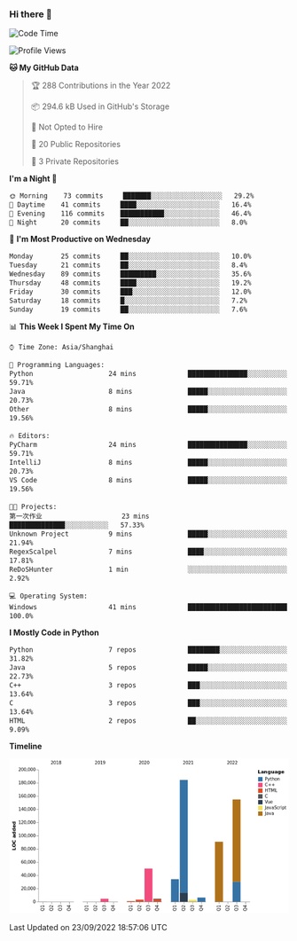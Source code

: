 ### Hi there 👋

<!--START_SECTION:waka-->
![Code Time](http://img.shields.io/badge/Code%20Time-555%20hrs%2026%20mins-blue)

![Profile Views](http://img.shields.io/badge/Profile%20Views-0-blue)

**🐱 My GitHub Data** 

> 🏆 288 Contributions in the Year 2022
 > 
> 📦 294.6 kB Used in GitHub's Storage 
 > 
> 🚫 Not Opted to Hire
 > 
> 📜 20 Public Repositories 
 > 
> 🔑 3 Private Repositories  
 > 
**I'm a Night 🦉** 

```text
🌞 Morning    73 commits     ███████░░░░░░░░░░░░░░░░░░   29.2% 
🌆 Daytime    41 commits     ████░░░░░░░░░░░░░░░░░░░░░   16.4% 
🌃 Evening    116 commits    ███████████░░░░░░░░░░░░░░   46.4% 
🌙 Night      20 commits     ██░░░░░░░░░░░░░░░░░░░░░░░   8.0%

```
📅 **I'm Most Productive on Wednesday** 

```text
Monday       25 commits     ██░░░░░░░░░░░░░░░░░░░░░░░   10.0% 
Tuesday      21 commits     ██░░░░░░░░░░░░░░░░░░░░░░░   8.4% 
Wednesday    89 commits     █████████░░░░░░░░░░░░░░░░   35.6% 
Thursday     48 commits     ████░░░░░░░░░░░░░░░░░░░░░   19.2% 
Friday       30 commits     ███░░░░░░░░░░░░░░░░░░░░░░   12.0% 
Saturday     18 commits     █░░░░░░░░░░░░░░░░░░░░░░░░   7.2% 
Sunday       19 commits     ██░░░░░░░░░░░░░░░░░░░░░░░   7.6%

```


📊 **This Week I Spent My Time On** 

```text
⌚︎ Time Zone: Asia/Shanghai

💬 Programming Languages: 
Python                   24 mins             ███████████████░░░░░░░░░░   59.71% 
Java                     8 mins              █████░░░░░░░░░░░░░░░░░░░░   20.73% 
Other                    8 mins              █████░░░░░░░░░░░░░░░░░░░░   19.56%

🔥 Editors: 
PyCharm                  24 mins             ███████████████░░░░░░░░░░   59.71% 
IntelliJ                 8 mins              █████░░░░░░░░░░░░░░░░░░░░   20.73% 
VS Code                  8 mins              █████░░░░░░░░░░░░░░░░░░░░   19.56%

🐱‍💻 Projects: 
第一次作业                    23 mins             ██████████████░░░░░░░░░░░   57.33% 
Unknown Project          9 mins              █████░░░░░░░░░░░░░░░░░░░░   21.94% 
RegexScalpel             7 mins              ████░░░░░░░░░░░░░░░░░░░░░   17.81% 
ReDoSHunter              1 min               ░░░░░░░░░░░░░░░░░░░░░░░░░   2.92%

💻 Operating System: 
Windows                  41 mins             █████████████████████████   100.0%

```

**I Mostly Code in Python** 

```text
Python                   7 repos             ████████░░░░░░░░░░░░░░░░░   31.82% 
Java                     5 repos             █████░░░░░░░░░░░░░░░░░░░░   22.73% 
C++                      3 repos             ███░░░░░░░░░░░░░░░░░░░░░░   13.64% 
C                        3 repos             ███░░░░░░░░░░░░░░░░░░░░░░   13.64% 
HTML                     2 repos             ██░░░░░░░░░░░░░░░░░░░░░░░   9.09%

```


**Timeline**

![Chart not found](https://raw.githubusercontent.com/SuperMaxine/SuperMaxine/main/charts/bar_graph.png) 


 Last Updated on 23/09/2022 18:57:06 UTC
<!--END_SECTION:waka-->

<!--
**SuperMaxine/SuperMaxine** is a ✨ _special_ ✨ repository because its `README.md` (this file) appears on your GitHub profile.

Here are some ideas to get you started:

- 🔭 I’m currently working on ...
- 🌱 I’m currently learning ...
- 👯 I’m looking to collaborate on ...
- 🤔 I’m looking for help with ...
- 💬 Ask me about ...
- 📫 How to reach me: ...
- 😄 Pronouns: ...
- ⚡ Fun fact: ...
-->

